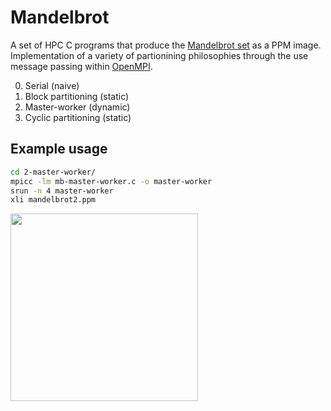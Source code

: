 # Mandelbrot

A set of HPC C programs that produce the [Mandelbrot set](https://en.wikipedia.org/wiki/Mandelbrot_set) as a PPM image. Implementation of a variety of partionining philosophies through the use message passing within [OpenMPI](https://www.open-mpi.org/).

0. Serial (naive)
1. Block partitioning (static)
2. Master-worker (dynamic) 
3. Cyclic partitioning (static)

## Example usage

```bash
cd 2-master-worker/
mpicc -lm mb-master-worker.c -o master-worker
srun -n 4 master-worker
xli mandelbrot2.ppm
```

<img src="https://user-images.githubusercontent.com/86461236/161067232-41d770c1-7615-4e13-b937-e3ace8c7aef7.JPG" height="300"/>
